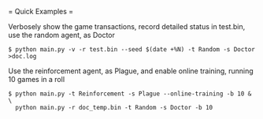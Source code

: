 
= Quick Examples = 

Verbosely show the game transactions, record detailed status in test.bin, use the random agent, as Doctor
```
$ python main.py -v -r test.bin --seed $(date +%N) -t Random -s Doctor >doc.log
```

Use the reinforcement agent, as Plague, and enable online training, running 10 games in a roll
```
$ python main.py -t Reinforcement -s Plague --online-training -b 10 & \
  python main.py -r doc_temp.bin -t Random -s Doctor -b 10
```


